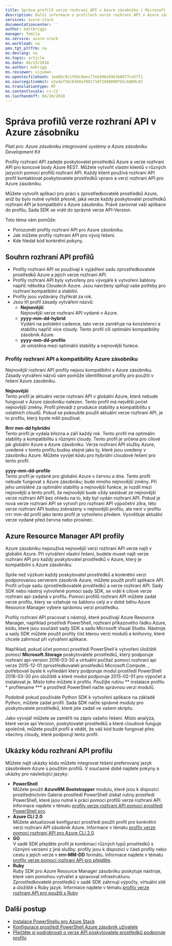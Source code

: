 ```yaml
---
title: Správa profilů verze rozhraní API v Azure zásobníku | Microsoft Docs
description: Další informace o profilech verze rozhraní API v Azure zásobníku.
services: azure-stack
documentationcenter: ''
author: mattbriggs
manager: femila
ms.service: azure-stack
ms.workload: na
pms.tgt_pltfrm: na
ms.devlang: na
ms.topic: article
ms.date: 04/23/2018
ms.author: mabrigg
ms.reviewer: sijuman
ms.openlocfilehash: 1ea65c9c1f69c8eec77eb498a5963b0d77ce57f1
ms.sourcegitcommit: e2adef58c03b0a780173df2d988907b5cb809c82
ms.translationtype: MT
ms.contentlocale: cs-CZ
ms.lasthandoff: 04/28/2018
---
```

# <a name="manage-api-version-profiles-in-azure-stack"></a>Správa profilů verze rozhraní API v Azure zásobníku

*Platí pro: Azure zásobníku integrované systémy a Azure zásobníku Development Kit*

Profily rozhraní API zadejte poskytovatel prostředků Azure a verze rozhraní API pro koncové body Azure REST. Můžete vytvořit vlastní klientů v různých jazycích pomocí profilů rozhraní API. Každý klient používá rozhraní API profil kontaktovat poskytovatele prostředků vpravo a verzi rozhraní API pro Azure zásobníku. 

Můžete vytvořit aplikaci pro práci s zprostředkovatelé prostředků Azure, aniž by bylo nutné vyřešit přesně, jaká verze každý poskytovatel prostředků rozhraní API je kompatibilní s Azure zásobníku. Právě zarovnat vaší aplikace do profilu; Sada SDK se vrátí do správné verze API-Version.


Toto téma vám pomůže:
 - Porozumět profily rozhraní API pro Azure zásobníku.
 - Jak můžete profily rozhraní API pro vývoj řešení.
 - Kde hledat kód konkrétní pokyny.

## <a name="summary-of-api-profiles"></a>Souhrn rozhraní API profilů

- Profily rozhraní API se používají k vyjádření sadu zprostředkovatelé prostředků Azure a jejich verze rozhraní API.
- Profily rozhraní API byly vytvořeny pro vývojáře k vytvoření šablony napříč několika Cloudech Azure. Jsou navrženy splňují vaše potřeby pro rozhraní kompatibilní a stabilní.
- Profily jsou vydávány čtyřikrát za rok.
- Jsou tři profil zásady vytváření názvů:
    - **Nejnovější**  
        Nejnovější verze rozhraní API vydané v Azure.
    - **yyyy-mm-dd-hybrid**  
    Vydání na pololetní cadence, tato verze zaměřuje na konzistenci a stabilitu napříč více cloudy. Tento profil cílí optimální kompatibility zásobník Azure. 
    - **yyyy-mm-dd-profile**  
    Je umístěna mezi optimální stability a nejnovější funkce.

### <a name="api-profiles-and-azure-stack-compatibility"></a>Profily rozhraní API a kompatibility Azure zásobníku

Nejnovější rozhraní API profily nejsou kompatibilní s Azure zásobníku. Zásady vytváření názvů vám pomůže identifikovat profily pro použití v řešení Azure zásobníku.

**Nejnovější**  
Tento profil je aktuální verze rozhraní API v globální Azure, která nebude fungovat v Azure zásobníku nalezen. Tento profil má největší počet nejnovější změny. Profil převádí z produkce stability a kompatibilitu s ostatních cloudů. Pokud se pokoušíte použít aktuální verze rozhraní API, je to profilu, který byste měli používat.

**Rrrr mm-dd hybridní**  
Tento profil je vydala března a září každý rok. Tento profil má optimální stability a kompatibilitu s různými cloudy. Tento profil je určena pro cílové jak globální Azure a Azure zásobníku. Verze rozhraní API služby Azure, uvedené v tomto profilu budou stejné jako ty, které jsou uvedeny v zásobníku Azure. Můžete vyvíjet kódu pro hybridní cloudové řešení pro tento profil.

**yyyy-mm-dd-profile**  
Tento profil je vydané pro globální Azure v červnu a dne. Tento profil nebude fungovat s Azure zásobníku; bude mnoho nejnovější změny. Při jeho umístěné za optimální stability a nejnovější funkce, je rozdíl mezi nejnovější a tento profil, že nejnovější bude vždy sestávat ze nejnovější verze rozhraní API bez ohledu na to, kdy byl vydán rozhraní API. Pokud je nová verze rozhraní API se vytvoří pro rozhraní API výpočetní zítra, této verze rozhraní API budou zobrazeny v nejnovější profilu, ale není v profilu rrrr mm-dd profil jako tento profil je vytvořeno předem. Vysvětluje aktuální verze vydané před června nebo prosinec.

## <a name="azure-resource-manager-api-profiles"></a>Azure Resource Manager API profily

Azure zásobníku nepoužívá nejnovější verzi rozhraní API verze najít v globální Azure. Při vytváření vlastní řešení, budete muset najít verze rozhraní API pro každý poskytovatel prostředků v Azure, který je kompatibilní s Azure zásobníku.

Spíše než výzkum každý poskytovatel prostředků a konkrétní verzi podporovanou serverem zásobník Azure, můžete použít profil aplikace API. Profil určuje sadu zprostředkovatelé prostředků a verze rozhraní API. Sady SDK nebo nástroj vytvořené pomocí sady SDK, se vrátí k cílové verze rozhraní api-zadaná v profilu. Pomocí profilů rozhraní API můžete zadat verze profilu, který se vztahuje na šablonu celý a v době běhu Azure Resource Manager vybere správnou verzi prostředku.

Profily rozhraní API pracovat s nástroji, které používají Azure Resource Manager, například prostředí PowerShell, rozhraní příkazového řádku Azure, kódu, které jsou součástí sady SDK a sadu Microsoft Visual Studio. Nástroje a sady SDK můžete použít profily číst kterou verzi modulů a knihovny, které chcete zahrnout při vytváření aplikace.

Například, pokud účet pomocí prostředí PowerShell k vytvoření úložiště pomocí **Microsoft.Storage** poskytovatele prostředků, který podporuje rozhraní api-version 2016-03-30 a virtuální počítač pomocí rozhraní api verze 2015-12-01 zprostředkovateli prostředků Microsoft.Compute. , potřebovali byste k vyhledání který podporuje modul prostředí PowerShell 2016-03-30 pro úložiště a které modul podporuje 2015-02-01 pro výpočet a instalovat je. Místo toho můžete k profilu. Použijte rutinu ** instalace profilu * profilename *** a prostředí PowerShell načte správnou verzi modulů.

Podobně pokud používáte Python SDK k vytvoření aplikace na základě Python, můžete zadat profil. Sada SDK načte správné moduly pro poskytovatele prostředků, které jste zadali ve vašem skriptu.

Jako vývojář můžete se zaměřit na zápis vašeho řešení. Místo analýza, které verze api Version, poskytovatel prostředků a které cloudové funguje společně, můžete použít profil a vědět, že váš kód bude fungovat přes všechny cloudy, které podporují tento profil.

## <a name="api-profile-code-samples"></a>Ukázky kódu rozhraní API profilu

Můžete najít ukázky kódu můžete integrovat řešení preferovaný jazyk zásobníkem Azure s použitím profilů. V současné době najdete pokyny a ukázky pro následující jazyky:

- **PowerShell**  
Můžete použít **AzureRM.Bootstrapper** modulu, které jsou k dispozici prostřednictvím Galerie prostředí PowerShell získat rutiny prostředí PowerShell, které jsou nutné k práci pomocí profilů verze rozhraní API. Informace najdete v tématu [profily verze rozhraní API pomocí prostředí PowerShell pro](azure-stack-version-profiles-powershell.md).
- **Azure CLI 2.0**  
Můžete aktualizovat konfiguraci prostředí použít profil pro konkrétní verzi rozhraní API zásobník Azure. Informace v tématu [profily verze pomocí rozhraní API pro Azure CLI 2.0](azure-stack-version-profiles-azurecli2.md).
- **GO**  
V sadě SDK přejděte profil je kombinaci různých typů prostředků s různými verzemi z jiné služby. profily jsou k dispozici v části profily nebo cestu s jejich verze v **rrrr-MM-DD** formátu. Informace najdete v tématu [profily verze pomocí rozhraní API pro přejděte](azure-stack-version-profiles-go.md).
- **Ruby**  
Ruby SDK pro Azure Resource Manager zásobníku poskytuje nástroje, které vám pomohou vytvářet a spravovat infrastrukturu. Zprostředkovatelé prostředků v sadě SDK zahrnují výpočty, virtuální sítě a úložiště s Ruby jazyk. Informace najdete v tématu [profily verze rozhraní API pro použití s Ruby](azure-stack-version-profiles-ruby.md)

## <a name="next-steps"></a>Další postup
* [Instalace PowerShellu pro Azure Stack](azure-stack-powershell-install.md)
* [Konfigurace prostředí PowerShell Azure zásobník uživatele](azure-stack-powershell-configure-user.md)
* [Přečtěte si podrobnosti o verze API poskytovatele prostředků podporuje profily](azure-stack-profiles-azure-resource-manager-versions.md).
